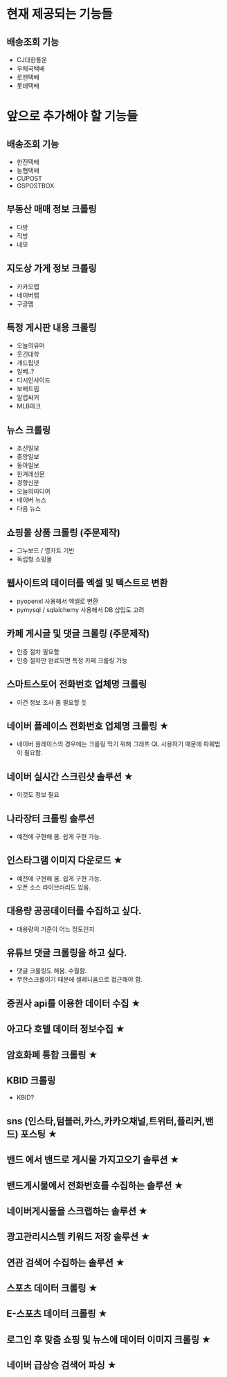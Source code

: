 # 현재 제공되는 기능들
## 배송조회 기능
- CJ대한통운
- 우체국택배
- 로젠택배
- 롯데택배

# 앞으로 추가해야 할 기능들
## 배송조회 기능
- 한진택배
- 농협택배
- CUPOST
- GSPOSTBOX

## 부동산 매매 정보 크롤링

- 다방
- 직방
- 네모

## 지도상 가게 정보 크롤링

- 카카오맵
- 네이버맵
- 구글맵

## 특정 게시판 내용 크롤링

- 오늘의유머
- 웃긴대학
- 개드립넷
- 일베..?
- 디시인사이드
- 보배드림
- 알럽싸커
- MLB파크

## 뉴스 크롤링

- 조선일보
- 중앙일보
- 동아일보
- 한겨레신문
- 경향신문
- 오늘의미디어
- 네이버 뉴스
- 다음 뉴스

## 쇼핑몰 상품 크롤링 (주문제작)

- 그누보드 / 영카트 기반
- 독립형 쇼핑몰

## 웹사이트의 데이터를 엑셀 및 텍스트로 변환

- pyopenxl 사용해서 엑셀로 변환
- pymysql / sqlalchemy 사용해서 DB 삽입도 고려

## 카페 게시글 및 댓글 크롤링 (주문제작)

- 인증 절차 필요함
- 인증 절차만 완료되면 특정 카페 크롤링 가능

## 스마트스토어 전화번호 업체명 크롤링

- 이건 정보 조사 좀 필요할 듯

## 네이버 플레이스 전화번호 업체명 크롤링 ★

- 네이버 플레이스의 경우에는 크롤링 막기 위해 그래프 QL 사용하기 때문에 파훼법이 필요함.

## 네이버 실시간 스크린샷 솔루션 ★

- 이것도 정보 필요

## 나라장터 크롤링 솔루션

- 예전에 구현해 봄. 쉽게 구현 가능.

## 인스타그램 이미지 다운로드 ★

- 예전에 구현해 봄. 쉽게 구현 가능.
- 오픈 소스 라이브러리도 있음.

## 대용량 공공데이터를 수집하고 싶다.

- 대용량의 기준이 어느 정도인지

## 유튜브 댓글 크롤링을 하고 싶다.

- 댓글 크롤링도 해봄. 수월함.
- 무한스크롤이기 때문에 셀레니윰으로 접근해야 함.

## 증권사 api를 이용한 데이터 수집 ★

## 아고다 호텔 데이터 정보수집 ★

## 암호화폐 통합 크롤링 ★

## KBID 크롤링

- KBID?

## sns (인스타,텀블러,카스,카카오채널,트위터,플리커,밴드) 포스팅 ★

## 밴드 에서 밴드로 게시물 가지고오기 솔루션 ★

## 밴드게시물에서 전화번호를 수집하는 솔루션 ★

## 네이버게시물을 스크랩하는 솔루션 ★

## 광고관리시스템 키워드 저장 솔루션 ★

## 연관 검색어 수집하는 솔루션 ★

## 스포츠 데이터 크롤링 ★

## E-스포츠 데이터 크롤링 ★

## 로그인 후 맞춤 쇼핑 및 뉴스에 데이터 이미지 크롤링 ★

## 네이버 급상승 검색어 파싱 ★
